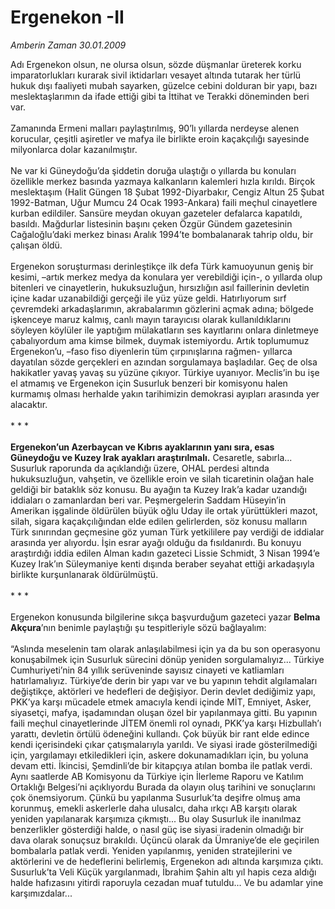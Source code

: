 # Ergenekon -II

*Amberin Zaman 30.01.2009*

<div class="taraf_structure_2col_1zq">
<div class="margen_n">



 <p>Adı Ergenekon olsun, ne olursa olsun, sözde düşmanlar üreterek korku imparatorlukları kurarak sivil iktidarları vesayet altında tutarak her türlü hukuk dışı faaliyeti mubah sayarken, güzelce cebini dolduran bir yapı, bazı meslektaşlarımın da ifade ettiği gibi ta İttihat ve Terakki döneminden beri var. <br/><br/>Zamanında Ermeni malları paylaştırılmış, 90’lı yıllarda nerdeyse alenen korucular, çeşitli aşiretler ve mafya ile birlikte eroin kaçakçılığı sayesinde milyonlarca dolar kazanılmıştır. <br/><br/>Ne var ki Güneydoğu’da şiddetin doruğa ulaştığı o yıllarda bu konuları özellikle merkez basında yazmaya kalkanların kalemleri hızla kırıldı. Birçok meslektaşım (Halit Güngen 18 Şubat 1992-Diyarbakır, Cengiz Altun 25 Şubat 1992-Batman, Uğur Mumcu 24 Ocak 1993-Ankara) faili meçhul cinayetlere kurban edildiler. Sansüre meydan okuyan gazeteler defalarca kapatıldı, basıldı. Mağdurlar listesinin başını çeken Özgür Gündem gazetesinin Cağaloğlu’daki merkez binası Aralık 1994’te bombalanarak tahrip oldu, bir çalışan öldü. <br/><br/>Ergenekon soruşturması derinleştikçe ilk defa Türk kamuoyunun geniş bir kesimi, –artık merkez medya da konulara yer verebildiği için-, o yıllarda olup bitenleri ve cinayetlerin, hukuksuzluğun, hırsızlığın asıl faillerinin devletin içine kadar uzanabildiği gerçeği ile yüz yüze geldi. Hatırlıyorum sırf çevremdeki arkadaşlarımın, akrabalarımın gözlerini açmak adına; bölgede işkenceye maruz kalmış, canlı mayın tarayıcısı olarak kullanıldıklarını söyleyen köylüler ile yaptığım mülakatların ses kayıtlarını onlara dinletmeye çabalıyordum ama kimse bilmek, duymak istemiyordu. Artık toplumumuz Ergenekon’u, –faso fiso diyenlerin tüm çırpınışlarına rağmen- yıllarca dayatılan sözde gerçekleri en azından sorgulamaya başladılar. Geç de olsa hakikatler yavaş yavaş su yüzüne çıkıyor. Türkiye uyanıyor. Meclis’in bu işe el atmamış ve Ergenekon için Susurluk benzeri bir komisyonu halen kurmamış olması herhalde yakın tarihimizin demokrasi ayıpları arasında yer alacaktır. <br/><br/>* * *<b> <br/><br/>Ergenekon’un Azerbaycan ve Kıbrıs ayaklarının yanı sıra, esas Güneydoğu ve Kuzey Irak ayakları araştırılmalı.</b> Cesaretle, sabırla... Susurluk raporunda da açıklandığı üzere, OHAL perdesi altında hukuksuzluğun, vahşetin, ve özellikle eroin ve silah ticaretinin olağan hale geldiği bir bataklık söz konusu. Bu ayağın ta Kuzey Irak’a kadar uzandığı iddiaları o zamanlardan beri var. Peşmergelerin Saddam Hüseyin’in Amerikan işgalinde öldürülen büyük oğlu Uday ile ortak yürüttükleri mazot, silah, sigara kaçakçılığından elde edilen gelirlerden, söz konusu malların Türk sınırından geçmesine göz yuman Türk yetkililere pay verdiği de iddialar arasında yer alıyordu. İşin esrar ayağı olduğu da fısıldanırdı. Bu konuyu araştırdığı iddia edilen Alman kadın gazeteci Lissie Schmidt, 3 Nisan 1994’e Kuzey Irak’ın Süleymaniye kenti dışında beraber seyahat ettiği arkadaşıyla birlikte kurşunlanarak öldürülmüştü. <br/><br/>* * * <br/><br/>Ergenekon konusunda bilgilerine sıkça başvurduğum gazeteci yazar <b>Belma Akçura</b>’nın benimle paylaştığı şu tespitleriyle sözü bağlayalım: <br/><br/>“Aslında meselenin tam olarak anlaşılabilmesi için ya da bu son operasyonu konuşabilmek için Susurluk sürecini dönüp yeniden sorgulamalıyız... Türkiye Cumhuriyeti’nin 84 yıllık serüveninde sayısız cinayeti ve katliamları hatırlamalıyız. Türkiye’de derin bir yapı var ve bu yapının tehdit algılamaları değiştikçe, aktörleri ve hedefleri de değişiyor. Derin devlet dediğimiz yapı, PKK’ya karşı mücadele etmek amacıyla kendi içinde MİT, Emniyet, Asker, siyasetçi, mafya, işadamından oluşan özel bir yapılanmaya gitti. Bu yapının faili meçhul cinayetlerinde JİTEM önemli rol oynadı, PKK’ya karşı Hizbullah’ı yarattı, devletin örtülü ödeneğini kullandı. Çok büyük bir rant elde edince kendi içerisindeki çıkar çatışmalarıyla yarıldı. Ve siyasi irade gösterilmediği için, yargılamayı etkiledikleri için, askere dokunamadıkları için, bu yoluna devam etti. İkincisi, Şemdinli’de bir kitapçıya atılan bomba ile patlak verdi. Aynı saatlerde AB Komisyonu da Türkiye için İlerleme Raporu ve Katılım Ortaklığı Belgesi’ni açıklıyordu Burada da olayın oluş tarihini ve sonuçlarını çok önemsiyorum. Çünkü bu yapılanma Susurluk’ta deşifre olmuş ama korunmuş, emekli askerlerle daha ulusalcı, daha ırkçı AB karşıtı olarak yeniden yapılanarak karşımıza çıkmıştı... Bu olay Susurluk ile inanılmaz benzerlikler gösterdiği halde, o nasıl güç ise siyasi iradenin olmadığı bir dava olarak sonuçsuz bırakıldı. Üçüncü olarak da Ümraniye’de ele geçirilen bombalarla patlak verdi. Yeniden yapılanmış, yeniden stratejilerini ve aktörlerini ve de hedeflerini belirlemiş, Ergenekon adı altında karşımıza çıktı. Susurluk’ta Veli Küçük yargılanmadı, İbrahim Şahin altı yıl hapis ceza aldığı halde hafızasını yitirdi raporuyla cezadan muaf tutuldu... Ve bu adamlar yine karşımızdalar...</p>
<br/>
<br/>
<br/>



<br/>


<div id="taraf_not">
</div>

</div>


</div>
